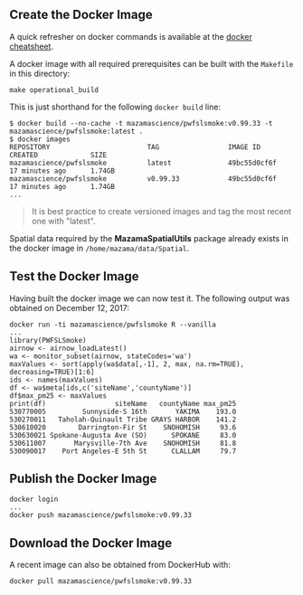 ## Create the Docker Image ##

A quick refresher on docker commands is available at the [docker cheatsheet](https://github.com/wsargent/docker-cheat-sheet).

A docker image with all required prerequisites can be built with the `Makefile` in this directory:

```
make operational_build
```

This is just shorthand for the following `docker build` line:

```
$ docker build --no-cache -t mazamascience/pwfslsmoke:v0.99.33 -t mazamascience/pwfslsmoke:latest .
$ docker images
REPOSITORY                        TAG                 IMAGE ID            CREATED             SIZE
mazamascience/pwfslsmoke          latest              49bc55d0cf6f        17 minutes ago      1.74GB
mazamascience/pwfslsmoke          v0.99.33            49bc55d0cf6f        17 minutes ago      1.74GB
...
```

> It is best practice to create versioned images and tag the most recent one with "latest".

Spatial data required by the **MazamaSpatialUtils** package already exists in the docker image in `/home/mazama/data/Spatial`.


## Test the Docker Image ##

Having built the docker image we can now test it. The following output was obtained on December 12, 2017:

```
docker run -ti mazamascience/pwfslsmoke R --vanilla
...
library(PWFSLSmoke)
airnow <- airnow_loadLatest()
wa <- monitor_subset(airnow, stateCodes='wa')
maxValues <- sort(apply(wa$data[,-1], 2, max, na.rm=TRUE), decreasing=TRUE)[1:6]
ids <- names(maxValues)
df <- wa$meta[ids,c('siteName','countyName')]
df$max_pm25 <- maxValues
print(df)                 siteName   countyName max_pm25
530770005         Sunnyside-S 16th       YAKIMA    193.0
530270011   Taholah-Quinault Tribe GRAYS HARBOR    141.2
530610020        Darrington-Fir St    SNOHOMISH     93.6
530630021 Spokane-Augusta Ave (SO)      SPOKANE     83.0
530611007       Marysville-7th Ave    SNOHOMISH     81.8
530090017    Port Angeles-E 5th St      CLALLAM     79.7
```


## Publish the Docker Image ##

```
docker login
...
docker push mazamascience/pwfslsmoke:v0.99.33
```


## Download the Docker Image ##

A recent image can also be obtained from DockerHub with:

```
docker pull mazamascience/pwfslsmoke:v0.99.33
```

